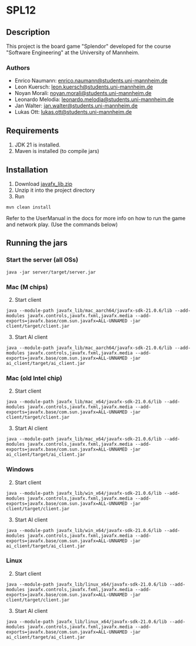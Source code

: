 # SPL12

## Description
This project is the board game "Splendor" developed for the course "Software Engineering" at the University of Mannheim.
### Authors
- Enrico Naumann: enrico.naumann@students.uni-mannheim.de
- Leon Kuersch: leon.kuersch@students.uni-mannheim.de
- Noyan Morali: noyan.morali@students.uni-mannheim.de
- Leonardo Melodia: leonardo.melodia@students.uni-mannheim.de
- Jan Walter: jan.walter@students.uni-mannheim.de
- Lukas Ott: lukas.ott@students.uni-mannheim.de

## Requirements
1. JDK 21 is installed.
2. Maven is installed (to compile jars)

## Installation
1. Download [javafx_lib.zip](https://github.com/youruser/repo/releases/download/v1.0.0/javafx_lib.zip)
2. Unzip it into the project directory
3. Run
```
mvn clean install
```
Refer to the UserManual in the docs for more info on how to run the game and network play. (Use the commands below)

## Running the jars
### Start the server (all OSs)
```
java -jar server/target/server.jar
```

### Mac (M chips)
2. Start client
```
java --module-path javafx_lib/mac_aarch64/javafx-sdk-21.0.6/lib --add-modules javafx.controls,javafx.fxml,javafx.media --add-exports=javafx.base/com.sun.javafx=ALL-UNNAMED -jar client/target/client.jar
```
3. Start AI client
```
java --module-path javafx_lib/mac_aarch64/javafx-sdk-21.0.6/lib --add-modules javafx.controls,javafx.fxml,javafx.media --add-exports=javafx.base/com.sun.javafx=ALL-UNNAMED -jar ai_client/target/ai_client.jar
```

### Mac (old Intel chip)
2. Start client
```
java --module-path javafx_lib/mac_x64/javafx-sdk-21.0.6/lib --add-modules javafx.controls,javafx.fxml,javafx.media --add-exports=javafx.base/com.sun.javafx=ALL-UNNAMED -jar client/target/client.jar
```
3. Start AI client
```
java --module-path javafx_lib/mac_x64/javafx-sdk-21.0.6/lib --add-modules javafx.controls,javafx.fxml,javafx.media --add-exports=javafx.base/com.sun.javafx=ALL-UNNAMED -jar ai_client/target/ai_client.jar
```

### Windows
2. Start client
```
java --module-path javafx_lib/win_x64/javafx-sdk-21.0.6/lib --add-modules javafx.controls,javafx.fxml,javafx.media --add-exports=javafx.base/com.sun.javafx=ALL-UNNAMED -jar client/target/client.jar
```
3. Start AI client
```
java --module-path javafx_lib/win_x64/javafx-sdk-21.0.6/lib --add-modules javafx.controls,javafx.fxml,javafx.media --add-exports=javafx.base/com.sun.javafx=ALL-UNNAMED -jar ai_client/target/ai_client.jar
```

### Linux
2. Start client
```
java --module-path javafx_lib/linux_x64/javafx-sdk-21.0.6/lib --add-modules javafx.controls,javafx.fxml,javafx.media --add-exports=javafx.base/com.sun.javafx=ALL-UNNAMED -jar client/target/client.jar
```
3. Start AI client
```
java --module-path javafx_lib/linux_x64/javafx-sdk-21.0.6/lib --add-modules javafx.controls,javafx.fxml,javafx.media --add-exports=javafx.base/com.sun.javafx=ALL-UNNAMED -jar ai_client/target/ai_client.jar
```
